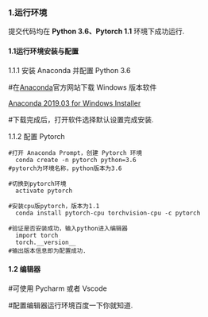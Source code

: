 

### 1.运行环境
  提交代码均在 **Python 3.6、Pytorch 1.1** 环境下成功运行.

#### 1.1运行环境安装与配置
  1.1.1 安装 Anaconda 并配置 Python 3.6
  
  #在[Anaconda](http://jianshu.com)官方网站下载 Windows 版本软件
  
   [Anaconda 2019.03 for Windows Installer](https://repo.anaconda.com/archive/Anaconda3-2019.03-Windows-x86_64.exe)
  
  #下载完成后，打开软件选择默认设置完成安装.
  
  1.1.2 配置 Pytorch 
  ```
  #打开 Anaconda Prompt，创建 Pytorch 环境
    conda create -n pytorch python=3.6
  #pytorch为环境名称，python版本为3.6
  
  #切换到pytorch环境
    activate pytorch
  
  #安装cpu版pytorch，版本为1.1
    conda install pytorch-cpu torchvision-cpu -c pytorch
  
  #验证是否安装成功，输入python进入编辑器
    import torch
    torch.__version__
  #输出版本信息即为配置成功.
  ```
#### 1.2 编辑器
  #可使用 Pycharm 或者 Vscode
  
  #配置编辑器运行环境百度一下你就知道.
  
